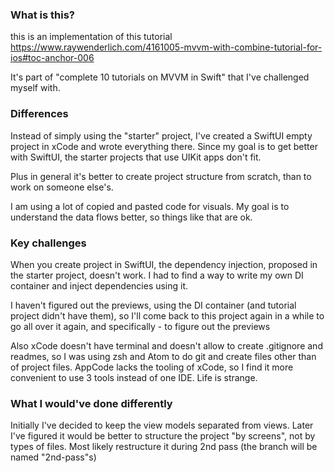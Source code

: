 ### What is this?
this is an implementation of this tutorial
https://www.raywenderlich.com/4161005-mvvm-with-combine-tutorial-for-ios#toc-anchor-006

It's part of "complete 10 tutorials on MVVM in Swift" that I've challenged myself with.

### Differences
Instead of simply using the "starter" project, I've created a SwiftUI empty project in xCode and wrote everything there. Since my goal is to get better with SwiftUI, the starter projects that use UIKit apps don't fit.

Plus in general it's better to create project structure from scratch, than to work on someone else's.

I am using a lot of copied and pasted code for visuals. My goal is to understand the data flows better, so things like that are ok.

### Key challenges
When you create project in SwiftUI, the dependency injection, proposed in the starter project, doesn't work. I had to find a way to write my own DI container and inject dependencies using it.

I haven't figured out the previews, using the DI container (and tutorial project didn't have them), so I'll come back to this project again in a while to go all over it again, and specifically - to figure out the previews

Also xCode doesn't have terminal and doesn't allow to create .gitignore and readmes, so I was using zsh and Atom to do git and create files other than of project files. AppCode lacks the tooling of xCode, so I find it more convenient to use 3 tools instead of one IDE. Life is strange. 

### What I would've done differently
Initially I've decided to keep the view models separated from views. Later I've figured it would be better to structure the project "by screens", not by types of files. Most likely restructure it during 2nd pass (the branch will be named "2nd-pass"s)
